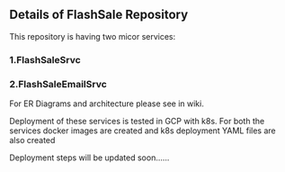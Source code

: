 ## Details of FlashSale Repository
This repository is having two micor services:
### 1.FlashSaleSrvc
### 2.FlashSaleEmailSrvc

For ER Diagrams and architecture please see in wiki.

Deployment of these services is tested in GCP with k8s.
For both the services docker images are created and k8s deployment YAML files are also created

Deployment steps will be updated soon......
